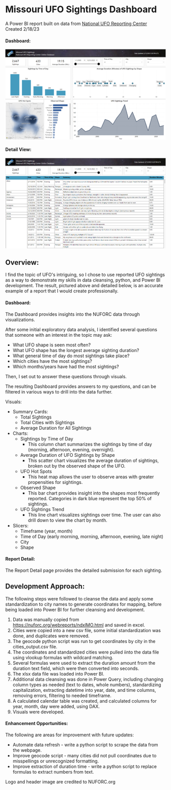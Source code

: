 # Missouri UFO Sightings Dashboard  
A Power BI report built on data from [National UFO Reporting Center]( https://nuforc.org/)  
Created 2/18/23  

#### Dashboard:  
![Dashboard](supporting_files/Dashboard.png)  

#### Detail View:
![Detail](supporting_files/Detail.png)  

## Overview:
I find the topic of UFO's intriguing, so I chose to use reported UFO sightings as a way to demonstrate my skills in data cleansing, python, and Power BI development. The result, pictured above and detailed below, is an accurate example of a report that I would create professionally. 

#### Dashboard:
The Dashboard provides insights into the NUFORC data through visualizations.  

After some initial exploratory data analysis, I identified several questions that someone with an interest in the topic may ask:
- What UFO shape is seen most often?
- What UFO shape has the longest average sighting duration?
- What general time of day do most sightings take place?
- Which cities have the most sightings?
- Which months/years have had the most sightings?

Then, I set out to answer these questions through visuals. 

The resulting Dashboard provides answers to my questions, and can be filtered in various ways to drill into the data further.

Visuals:
- Summary Cards:  
    - Total Sightings
    - Total Cities with Sightings
    - Average Duration for All Sightings
- Charts:  
    - Sightings by Time of Day
        - This column chart summarizes the sightings by time of day (morning, afternoon, evening, overnight). 
    - Average Duration of UFO Sightings by Shape
        - This scatter chart visualizes the average duration of sightings, broken out by the observed shape of the UFO.
    - UFO Hot Spots
        - This heat map allows the user to observe areas with greater propensities for sightings.
    - Observed Shape
        - This bar chart provides insight into the shapes most frequently reported. Categories in dark blue represent the top 50% of sightings.
    - UFO Sightings Trend 
        - This line chart visualizes sightings over time.  The user can also drill down to view the chart by month.
- Slicers:  
    - Timeframe (year, month)
    - Time of Day (early morning, morning, afternoon, evening, late night)
    - City
    - Shape

#### Report Detail:
The Report Detail page provides the detailed submission for each sighting.  

## Development Approach:
The following steps were followed to cleanse the data and apply some standardization to city names to generate coordinates for mapping, before being loaded into Power BI for further cleansing and development.  
    
1. Data was manually copied from https://nuforc.org/webreports/ndxlMO.html and saved in excel.  
2. Cities were copied into a new csv file, some initial standardization was done, and duplicates were removed.  
3. The geocode python script was run to get coordinates by city in the cities_output.csv file.  
4. The coordinates and standardized cities were pulled iinto the data file using vlookup formulas with wildcard matching.  
5. Several formulas were used to extract the duration amount from the duration text field, which were then converted into seconds.  
6. The xlsx data file was loaded into Power BI.  
7. Additional data cleansing was done in Power Query, including changing column types as needed (text to dates, whole numbers), standardizing capitalization, extracting datetime into year, date, and time columns, removing errors, filtering to needed timeframe.  
8. A calculated calendar table was created, and calculated columns for year, month, day were added, using DAX.  
9. Visuals were developed.  
  
#### Enhancement Opportunities:
The following are areas for improvement with future updates:
- Automate data refresh - write a python script to scrape the data from the webpage.
- Improve geocode script - many cities did not pull coordinates due to misspellings or unrecognized formatting.
- Improve extraction of duration time - write a python script to replace formulas to extract numbers from text.
  
Logo and header image are credited to NUFORC.org  





